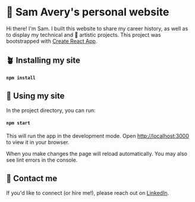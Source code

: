 # 🌸 Sam Avery's personal website

Hi there! I'm Sam. I built this website to share my career history, as well as to display my technical and 🎨 artistic projects. This project was bootstrapped with [Create React App](https://github.com/facebook/create-react-app).

## 🪴 Installing my site
#### `npm install`

## 🌼 Using my site

In the project directory, you can run:

#### `npm start`

This will run the app in the development mode. Open [http://localhost:3000](http://localhost:3000) to view it in your browser.

When you make changes the page will reload automatically. You may also see lint errors in the console.

## 📱 Contact me
If you'd like to connect (or hire me!), please reach out on [LinkedIn](https://www.linkedin.com/in/samanthajavery/).


